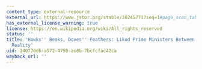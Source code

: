 ```yaml
---
content_type: external-resource
external_url: https://www.jstor.org/stable/30245771?seq=1#page_scan_tab_contents
has_external_license_warning: true
license: https://en.wikipedia.org/wiki/All_rights_reserved
status: ''
title: 'Hawks'' Beaks, Doves'' Feathers: Likud Prime Ministers Between Ideology and
  Reality'
uid: 140770db-a572-4750-ac8b-7bcfcfac42ca
wayback_url: ''
---
```


